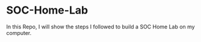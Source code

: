 # SOC-Home-Lab

In this Repo, I will show the steps I followed to build a SOC Home Lab on my computer.
